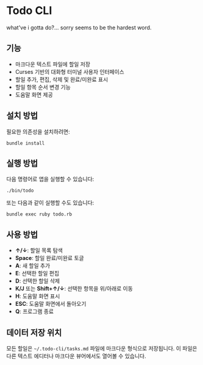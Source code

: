 # Todo CLI

what've i gotta do?... sorry seems to be the hardest word.

## 기능

- 마크다운 텍스트 파일에 할일 저장
- Curses 기반의 대화형 터미널 사용자 인터페이스
- 할일 추가, 편집, 삭제 및 완료/미완료 표시
- 할일 항목 순서 변경 기능
- 도움말 화면 제공

## 설치 방법

필요한 의존성을 설치하려면:

```
bundle install
```

## 실행 방법

다음 명령어로 앱을 실행할 수 있습니다:

```
./bin/todo
```

또는 다음과 같이 실행할 수도 있습니다:

```
bundle exec ruby todo.rb
```

## 사용 방법

- **↑/↓**: 할일 목록 탐색
- **Space**: 할일 완료/미완료 토글
- **A**: 새 할일 추가
- **E**: 선택한 할일 편집
- **D**: 선택한 할일 삭제
- **K/J** 또는 **Shift+↑/↓**: 선택한 항목을 위/아래로 이동
- **H**: 도움말 화면 표시
- **ESC**: 도움말 화면에서 돌아오기
- **Q**: 프로그램 종료

## 데이터 저장 위치

모든 할일은 `~/.todo-cli/tasks.md` 파일에 마크다운 형식으로 저장됩니다.
이 파일은 다른 텍스트 에디터나 마크다운 뷰어에서도 열어볼 수 있습니다.
